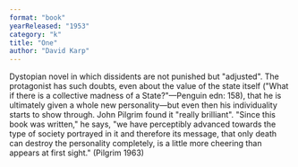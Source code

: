 ```yaml
---
format: "book"
yearReleased: "1953"
category: "k"
title: "One"
author: "David Karp"
---
```

Dystopian novel in which dissidents are not punished but  "adjusted". The protagonist has such doubts, even about the value of the state  itself ("What if there is a collective madness of a State?"—Penguin edn: 158),  that he is ultimately given a whole new personality—but even then his individuality starts to show through. John Pilgrim found it  "really brilliant". "Since this book was written," he says, "we have perceptibly  advanced towards the type of society portrayed in it and therefore its message,  that only death can destroy the personality completely, is a little more  cheering than appears at first sight." (Pilgrim 1963)
 